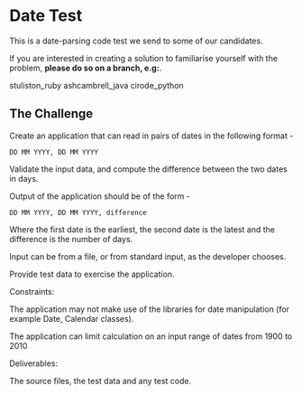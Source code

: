 Date Test
=========

This is a date-parsing code test we send to some of our candidates. 

If you are interested in creating a solution to familiarise yourself with the problem, **please do so on a branch, e.g:**.

stuliston_ruby
ashcambrell_java
cirode_python

The Challenge
-------------

Create an application that can read in pairs of dates in the following
format -

    DD MM YYYY, DD MM YYYY

Validate the input data, and compute the difference between the two dates
in days.

Output of the application should be of the form -

    DD MM YYYY, DD MM YYYY, difference

Where the first date is the earliest, the second date is the latest and the difference is the number of days.

Input can be from a file, or from standard input, as the developer chooses.

Provide test data to exercise the application.

Constraints:

The application may not make use of the libraries for date manipulation
(for example Date, Calendar classes).

The application can limit calculation on an input range of dates from 1900 to 2010


Deliverables:

The source files, the test data and any test code.
